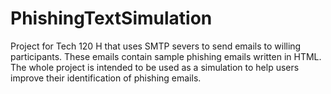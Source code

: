 # PhishingTextSimulation

Project for Tech 120 H that uses SMTP severs to send emails to willing participants. These emails contain sample phishing emails written in HTML. The whole project is intended to be used as a simulation to help users improve their identification of phishing emails.
